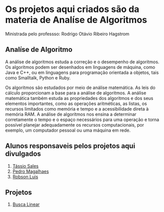 <h1>Os projetos aqui criados são da materia de Analíse de Algoritmos</h1>

<p>Ministrada pelo professso: <a>Rodrigo Otávio Ribeiro Hagstrom</a></p>

<h2>Analíse de Algoritmo</h2>

<p>A análise de algoritmos estuda a correção e o desempenho de algoritmos. Os algoritmos podem ser desenhados em linguagens de máquina, como Java e C++, ou em linguagens para programação orientada a objetos, tais como Smalltalk, Python e Ruby.

Os algoritmos são estudados por meio de análise matemática. As leis do cálculo proporcionam a base para a análise de algoritmos. A análise matemática também estuda as propriedades dos algoritmos e dos seus elementos importantes, como as operações aritméticas, as listas, os recursos limitados como memória e tempo e a acessibilidade direta à memória RAM. A análise de algoritmos nos ensina a determinar corretamente o tempo e o espaço necessários para uma operação e torna possível planejar adequadamente os recursos computacionais, por exemplo, um computador pessoal ou uma máquina em rede.</p>

<h2>Alunos responsaveis pelos projetos aqui divulgados</h2>
<ol>
  <li><a href ="https://github.com/TassioSales">Tássio Sales</a></li>
  <li><a href = "https://github.com/pedromag1993">Pedro Magalhaes</a></li>
  <li><a href = "https://github.com/robsonluis1608">Robson Luis</a></li>
</ol>

<h2>Projetos</h2>
<ol>
  <li><a href ="https://github.com/TassioSales/Faculdade/tree/master/Estrutura%20de%20dados/projetos_estruturas/Busca_linear">Busca Linear</a></li>
</ol>
